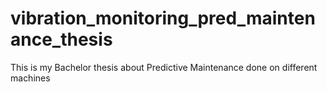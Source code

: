 # vibration_monitoring_pred_maintenance_thesis
This is my Bachelor thesis about Predictive Maintenance done on different machines
